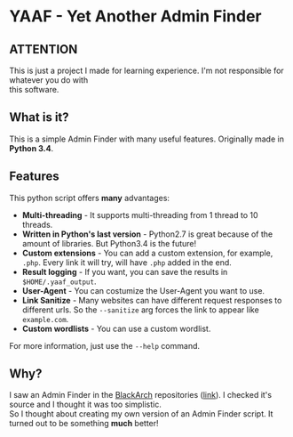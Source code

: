 YAAF - Yet Another Admin Finder
===============================

ATTENTION
---------

This is just a project I made for learning experience. I'm not responsible for whatever you do with  
this software.


What is it?
-----------

This is a simple Admin Finder with many useful features.
Originally made in **Python 3.4**.

Features
--------

This python script offers **many** advantages:

- **Multi-threading** - It supports multi-threading from 1 thread to 10 threads.
- **Written in Python's last version** - Python2.7 is great because of the amount of libraries. But Python3.4 is the future!
- **Custom extensions** - You can add a custom extension, for example, `.php`. Every link it will try, will have `.php` added in the end.
- **Result logging** - If you want, you can save the results in `$HOME/.yaaf_output`.
- **User-Agent** - You can costumize the User-Agent you want to use.
- **Link Sanitize** - Many websites can have different request responses to different urls. So the `--sanitize` arg forces the link to appear like `example.com`.
- **Custom wordlists** - You can use a custom wordlist.  

For more information, just use the `--help` command.

Why?
----

I saw an Admin Finder in the [BlackArch](http://blackarch.org/) repositories ([link](http://packetstormsecurity.com/files/112855/Admin-Page-Finder-Script.html)). I checked it's source and I thought it was too simplistic.  
So I thought about creating my own version of an Admin Finder script. It turned out to be something **much** better!

 
